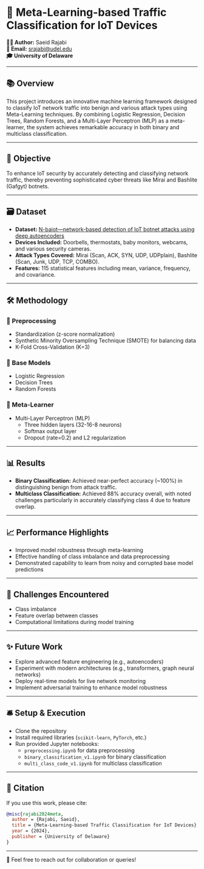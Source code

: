 # 🚀 Meta-Learning-based Traffic Classification for IoT Devices

**👨‍💻 Author:** Saeid Rajabi  
**📧 Email:** [srajabi@udel.edu](mailto:srajabi@udel.edu)  
**🎓 University of Delaware**

---

## 📚 Overview

This project introduces an innovative machine learning framework designed to classify IoT network traffic into benign and various attack types using Meta-Learning techniques. By combining Logistic Regression, Decision Trees, Random Forests, and a Multi-Layer Perceptron (MLP) as a meta-learner, the system achieves remarkable accuracy in both binary and multiclass classification.

---

## 🎯 Objective

To enhance IoT security by accurately detecting and classifying network traffic, thereby preventing sophisticated cyber threats like Mirai and Bashlite (Gafgyt) botnets.

---

## 🗃️ Dataset

- **Dataset:** [N-baiot—network-based detection of IoT botnet attacks using deep autoencoders](https://ieeexplore.ieee.org/abstract/document/8490192?casa_token=WKS579tG4ysAAAAA:PVvXr8WG4WjOLZX8LytucDxhidncXLWjP3l-jMdG9W_UXYuj9R1f9d7hbf8C9crOplfuRjstFw)
- **Devices Included:** Doorbells, thermostats, baby monitors, webcams, and various security cameras.
- **Attack Types Covered:** Mirai (Scan, ACK, SYN, UDP, UDPplain), Bashlite (Scan, Junk, UDP, TCP, COMBO).
- **Features:** 115 statistical features including mean, variance, frequency, and covariance.

---

## 🛠️ Methodology

### 📌 Preprocessing
- Standardization (z-score normalization)
- Synthetic Minority Oversampling Technique (SMOTE) for balancing data
- K-Fold Cross-Validation (K=3)

### 📌 Base Models
- Logistic Regression
- Decision Trees
- Random Forests

### 📌 Meta-Learner
- Multi-Layer Perceptron (MLP)
  - Three hidden layers (32-16-8 neurons)
  - Softmax output layer
  - Dropout (rate=0.2) and L2 regularization

---

## 📊 Results

- **Binary Classification:** Achieved near-perfect accuracy (~100%) in distinguishing benign from attack traffic.
- **Multiclass Classification:** Achieved 88% accuracy overall, with noted challenges particularly in accurately classifying class 4 due to feature overlap.

---

## 📈 Performance Highlights

- Improved model robustness through meta-learning
- Effective handling of class imbalance and data preprocessing
- Demonstrated capability to learn from noisy and corrupted base model predictions

---

## 🚨 Challenges Encountered

- Class imbalance
- Feature overlap between classes
- Computational limitations during model training

---

## ✨ Future Work

- Explore advanced feature engineering (e.g., autoencoders)
- Experiment with modern architectures (e.g., transformers, graph neural networks)
- Deploy real-time models for live network monitoring
- Implement adversarial training to enhance model robustness

---

## 🛎️ Setup & Execution

- Clone the repository
- Install required libraries (`scikit-learn`, `PyTorch`, etc.)
- Run provided Jupyter notebooks:
  - `preprocessing.ipynb` for data preprocessing
  - `binary_classification_v1.ipynb` for binary classification
  - `multi_class_code_v1.ipynb` for multiclass classification

---

## 📜 Citation

If you use this work, please cite:

```bibtex
@misc{rajabi2024meta,
  author = {Rajabi, Saeid},
  title = {Meta-Learning-based Traffic Classification for IoT Devices},
  year = {2024},
  publisher = {University of Delaware}
}
```

---

🌟 Feel free to reach out for collaboration or queries!
